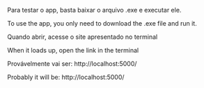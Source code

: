 Para testar o app, basta baixar o arquivo .exe e executar ele.

To use the app, you only need to download the .exe file and run it.


Quando abrir, acesse o site apresentado no terminal

When it loads up, open the link in the terminal

Provávelmente vai ser: http://localhost:5000/

Probably it will be: http://localhost:5000/
